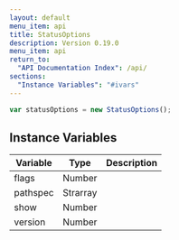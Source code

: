 ```yaml
---
layout: default
menu_item: api
title: StatusOptions
description: Version 0.19.0
menu_item: api
return_to:
  "API Documentation Index": /api/
sections:
  "Instance Variables": "#ivars"
---
```


```js
var statusOptions = new StatusOptions();
```

## <a name="ivars"></a>Instance Variables

| Variable | Type | Description |
| --- | --- | --- |
| <a name="flags"></a>flags | Number |  |
| <a name="pathspec"></a>pathspec | Strarray |  |
| <a name="show"></a>show | Number |  |
| <a name="version"></a>version | Number |  |

